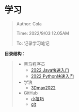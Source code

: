 # 学习

> Author: Cola
>
> Time: 2022/9/03 12.05AM
>
> To: 记录学习笔记

**目录结构：**

>
> - 黑马程序员
>   - [2022 Java快速入门]()
>   - [2022 Python快速入门]()
> - 学浪
>   - [3Dmax2022]()
> - GitHub
>   - [小技巧]()
>   - [git]()
